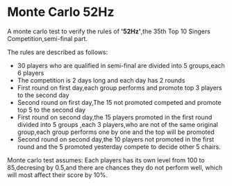 # Monte Carlo 52Hz

A monte carlo test to verify the rules of **'52Hz'**,the 35th Top 10 Singers Competition,semi-final part.

The rules are described as follows:

- 30 players who are qualified in semi-final are divided into 5 groups,each 6 players
- The competition is 2 days long and each day has 2 rounds
- First round on first day,each group performs and promote top 3 players to the second day
- Second round on first day,The 15 not promoted competed and promote top 5 to the second day
- First round on second day,the 15 players promoted in the first round divided into 5 groups
,each 3 players,who are not of the same original group,each group performs one by one and the top will be promoted
- Second round on second day,the 10 players not promoted in the first round and the 5 promoted yesterday compete to
decide other 5 chairs.

Monte carlo test assumes:
Each players has its own level from 100 to 85,decresing by 0.5,and there are chances they do not perform well,
which will most affect their score by 10%.
